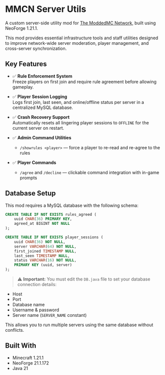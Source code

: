# MMCN Server Utils

A custom server-side utility mod for [The ModdedMC Network](https://moddedmc.net), built using NeoForge 1.21.1.

This mod provides essential infrastructure tools and staff utilities designed to improve network-wide server moderation, player management, and cross-server synchronization.

## Key Features

- ✅ **Rule Enforcement System**  
  Freeze players on first join and require rule agreement before allowing gameplay.

- ✅ **Player Session Logging**  
  Logs first join, last seen, and online/offline status per server in a centralized MySQL database.

- ✅ **Crash Recovery Support**  
  Automatically resets all lingering player sessions to `OFFLINE` for the current server on restart.

- ✅ **Admin Command Utilities**
    - `/showrules <player>` — force a player to re-read and re-agree to the rules

- ✅ **Player Commands**
    - `/agree` and `/decline` — clickable command integration with in-game prompts

## Database Setup

This mod requires a MySQL database with the following schema:

```sql
CREATE TABLE IF NOT EXISTS rules_agreed (
    uuid CHAR(36) PRIMARY KEY,
    agreed_at BIGINT NOT NULL
);

CREATE TABLE IF NOT EXISTS player_sessions (
    uuid CHAR(36) NOT NULL,
    server VARCHAR(64) NOT NULL,
    first_joined TIMESTAMP NULL,
    last_seen TIMESTAMP NULL,
    status VARCHAR(16) NOT NULL,
    PRIMARY KEY (uuid, server)
);
```

> ⚠️ **Important:** You must edit the `DB.java` file to set your database connection details:
- Host
- Port
- Database name
- Username & password
- Server name (`SERVER_NAME` constant)

This allows you to run multiple servers using the same database without conflicts.

## Built With

- Minecraft 1.21.1
- NeoForge 21.1.172
- Java 21
